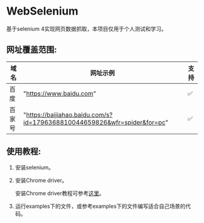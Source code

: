 # WebSelenium

基于selenium 4实现网页数据抓取，本项目仅用于个人测试和学习。<br>


## 网址覆盖范围:

域名   |网址示例                                                                        |支持
------|-------------------------------------------------------------------------------|---
百度   | "https://www.baidu.com"                                                       | ✅
百家号 | "https://baijiahao.baidu.com/s?id=1796368810044659826&wfr=spider&for=pc"      | ✅


## 使用教程:

1. 安装selenium。

2. 安装Chrome driver。

   安装Chrome driver教程可参考[这里](https://github.com/peilongchencc/selenium_data/tree/main/browser_driver)。<br>

3. 运行examples下的文件，或参考examples下的文件编写适合自己场景的代码。